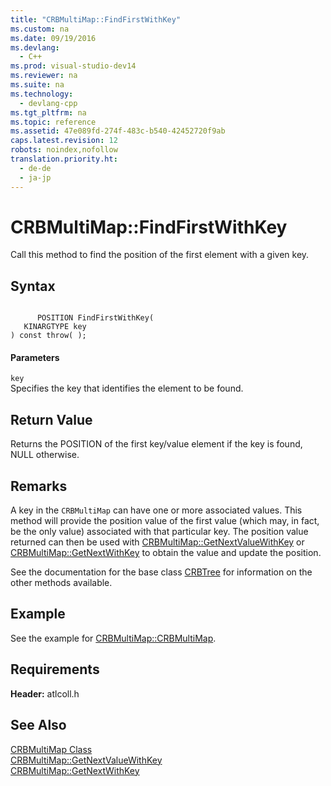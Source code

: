```yaml
---
title: "CRBMultiMap::FindFirstWithKey"
ms.custom: na
ms.date: 09/19/2016
ms.devlang: 
  - C++
ms.prod: visual-studio-dev14
ms.reviewer: na
ms.suite: na
ms.technology: 
  - devlang-cpp
ms.tgt_pltfrm: na
ms.topic: reference
ms.assetid: 47e089fd-274f-483c-b540-42452720f9ab
caps.latest.revision: 12
robots: noindex,nofollow
translation.priority.ht: 
  - de-de
  - ja-jp
---
```

# CRBMultiMap::FindFirstWithKey
Call this method to find the position of the first element with a given key.  
  
## Syntax  
  
```  
  
      POSITION FindFirstWithKey(  
   KINARGTYPE key   
) const throw( );  
```  
  
#### Parameters  
 `key`  
 Specifies the key that identifies the element to be found.  
  
## Return Value  
 Returns the POSITION of the first key/value element if the key is found, NULL otherwise.  
  
## Remarks  
 A key in the `CRBMultiMap` can have one or more associated values. This method will provide the position value of the first value (which may, in fact, be the only value) associated with that particular key. The position value returned can then be used with [CRBMultiMap::GetNextValueWithKey](../vs140/CRBMultiMap--GetNextValueWithKey.md) or [CRBMultiMap::GetNextWithKey](../vs140/CRBMultiMap--GetNextWithKey.md) to obtain the value and update the position.  
  
 See the documentation for the base class [CRBTree](../vs140/CRBTree-Class.md) for information on the other methods available.  
  
## Example  
 See the example for [CRBMultiMap::CRBMultiMap](../vs140/CRBMultiMap--CRBMultiMap.md).  
  
## Requirements  
 **Header:** atlcoll.h  
  
## See Also  
 [CRBMultiMap Class](../vs140/CRBMultiMap-Class.md)   
 [CRBMultiMap::GetNextValueWithKey](../vs140/CRBMultiMap--GetNextValueWithKey.md)   
 [CRBMultiMap::GetNextWithKey](../vs140/CRBMultiMap--GetNextWithKey.md)